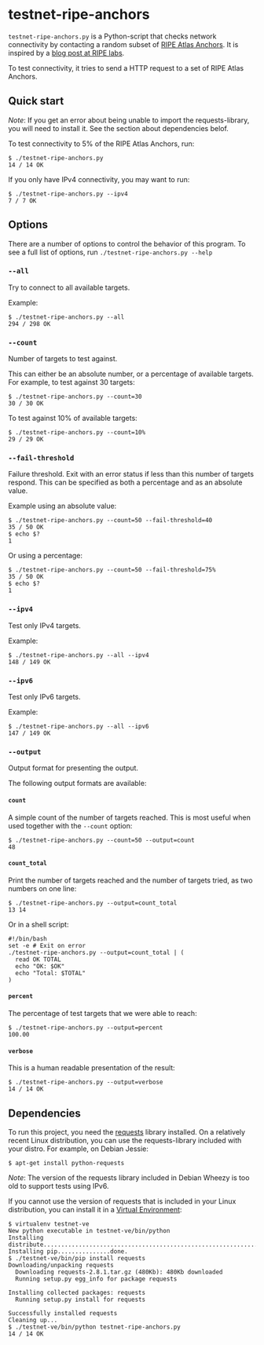testnet-ripe-anchors
===================

`testnet-ripe-anchors.py` is a Python-script that checks network connectivity by contacting a random subset of [RIPE Atlas Anchors](https://atlas.ripe.net/about/anchors/).
It is inspired by a [blog post at RIPE labs](https://labs.ripe.net/Members/stephane_bortzmeyer/checking-your-internet-connectivity-with-ripe-atlas-anchors).

To test connectivity, it tries to send a HTTP request to a set of RIPE Atlas Anchors.


Quick start
-----------

*Note*:
If you get an error about being unable to import the requests-library, you will need to install it.
See the section about dependencies belof.


To test connectivity to 5% of the RIPE Atlas Anchors, run:

```
$ ./testnet-ripe-anchors.py
14 / 14 OK
```

If you only have IPv4 connectivity, you may want to run:

```
$ ./testnet-ripe-anchors.py --ipv4
7 / 7 OK
```


Options
-------

There are a number of options to control the behavior of this program.
To see a full list of options, run `./testnet-ripe-anchors.py --help`


### `--all`

Try to connect to all available targets.

Example:

```
$ ./testnet-ripe-anchors.py --all
294 / 298 OK
```


### `--count`

Number of targets to test against.

This can either be an absolute number, or a percentage of available targets.
For example, to test against 30 targets:

```
$ ./testnet-ripe-anchors.py --count=30
30 / 30 OK
```

To test against 10% of available targets:

```
$ ./testnet-ripe-anchors.py --count=10%
29 / 29 OK
```


### `--fail-threshold`

Failure threshold.
Exit with an error status if less than this number of targets respond.
This can be specified as both a percentage and as an absolute value.

Example using an absolute value:

```
$ ./testnet-ripe-anchors.py --count=50 --fail-threshold=40
35 / 50 OK
$ echo $?
1
```

Or using a percentage:

```
$ ./testnet-ripe-anchors.py --count=50 --fail-threshold=75%
35 / 50 OK
$ echo $?
1
```


### `--ipv4`

Test only IPv4 targets.

Example:

```
$ ./testnet-ripe-anchors.py --all --ipv4
148 / 149 OK
```


### `--ipv6`

Test only IPv6 targets.

Example:

```
$ ./testnet-ripe-anchors.py --all --ipv6
147 / 149 OK
```


### `--output`

Output format for presenting the output.

The following output formats are available:

#### `count`

A simple count of the number of targets reached.
This is most useful when used together with the `--count` option:

```
$ ./testnet-ripe-anchors.py --count=50 --output=count
48
```

#### `count_total`

Print the number of targets reached and the number of targets tried, as two numbers on one line:

```
$ ./testnet-ripe-anchors.py --output=count_total
13 14
```

Or in a shell script:

```
#!/bin/bash
set -e # Exit on error
./testnet-ripe-anchors.py --output=count_total | (
  read OK TOTAL
  echo "OK: $OK"
  echo "Total: $TOTAL"
)
```

#### `percent`

The percentage of test targets that we were able to reach:

```
$ ./testnet-ripe-anchors.py --output=percent
100.00
```

#### `verbose`

This is a human readable presentation of the result:

```
$ ./testnet-ripe-anchors.py --output=verbose
14 / 14 OK
```


Dependencies
------------

To run this project, you need the [requests](http://python-requests.org/) library installed.
On a relatively recent Linux distribution, you can use the requests-library included with your distro.
For example, on Debian Jessie:

```
$ apt-get install python-requests
```

*Note*:
The version of the requests library included in Debian Wheezy is too old to support tests using IPv6.

If you cannot use the version of requests that is included in your Linux distribution, you can install it in a [Virtual Environment](http://docs.python-guide.org/en/latest/dev/virtualenvs/):

```
$ virtualenv testnet-ve
New python executable in testnet-ve/bin/python
Installing distribute.............................................................................................................................................................................................done.
Installing pip...............done.
$ ./testnet-ve/bin/pip install requests
Downloading/unpacking requests
  Downloading requests-2.8.1.tar.gz (480Kb): 480Kb downloaded
  Running setup.py egg_info for package requests

Installing collected packages: requests
  Running setup.py install for requests

Successfully installed requests
Cleaning up...
$ ./testnet-ve/bin/python testnet-ripe-anchors.py
14 / 14 OK
```
